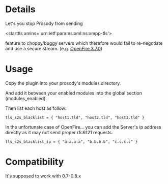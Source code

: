 # Details #

Let's you stop Prosody from sending 

&lt;starttls xmlns='urn:ietf:params:xml:ns:xmpp-tls'&gt;

 feature to choppy/buggy servers which therefore would fail to re-negotiate and use a secure stream. (e.g. [OpenFire 3.7.0](http://issues.igniterealtime.org/browse/OF-405))

# Usage #

Copy the plugin into your prosody's modules directory.

And add it between your enabled modules into the global section (modules\_enabled).

Then list each host as follow:
```
tls_s2s_blacklist = { "host1.tld", "host2.tld", "host3.tld" }
```

In the unfortunate case of OpenFire... you can add the Server's ip address directly as it may not send proper rfc6121 requests.
```
tls_s2s_blacklist_ip = { "a.a.a.a", "b.b.b.b", "c.c.c.c" }
```

# Compatibility #

It's supposed to work with 0.7-0.8.x